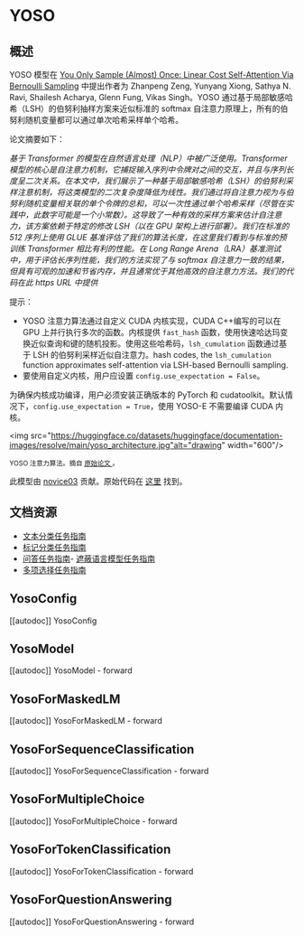 <!--版权所有 2022 年 HuggingFace 团队。保留所有权利。
根据 Apache 许可证第 2.0 版（“许可证”），您只能在符合以下条件的情况下使用此文件许可证。您可以在以下网址获取许可证副本
http://www.apache.org/licenses/LICENSE-2.0
除非适用法律要求或书面同意，根据许可证分发的软件是基于“按原样” BASIS，不提供任何形式的担保或条件，无论是明示还是暗示。请参阅许可证特定语言下权限和限制的具体规定。
⚠️请注意，此文件是 Markdown 格式的，但包含我们 doc-builder 的特定语法（类似于 MDX），在您的 Markdown 查看器中可能无法正确渲染。
-->
# YOSO

## 概述

YOSO 模型在 [You Only Sample (Almost) Once: Linear Cost Self-Attention Via Bernoulli Sampling](https://arxiv.org/abs/2111.09714) 中提出作者为 Zhanpeng Zeng, Yunyang Xiong, Sathya N. Ravi, Shailesh Acharya, Glenn Fung, Vikas Singh。YOSO 通过基于局部敏感哈希（LSH）的伯努利抽样方案来近似标准的 softmax 自注意力原理上，所有的伯努利随机变量都可以通过单次哈希采样单个哈希。

论文摘要如下：

*基于 Transformer 的模型在自然语言处理（NLP）中被广泛使用。Transformer 模型的核心是自注意力机制，它捕捉输入序列中令牌对之间的交互，并且与序列长度呈二次关系。在本文中，我们展示了一种基于局部敏感哈希（LSH）的伯努利采样注意机制，将这类模型的二次复杂度降低为线性。我们通过将自注意力视为与伯努利随机变量相关联的单个令牌的总和，可以一次性通过单个哈希采样（尽管在实践中，此数字可能是一个小常数）。这导致了一种有效的采样方案来估计自注意力，该方案依赖于特定的修改 LSH（以在 GPU 架构上进行部署）。我们在标准的 512 序列上使用 GLUE 基准评估了我们的算法长度，在这里我们看到与标准的预训练 Transformer 相比有利的性能。在 Long Range Arena（LRA）基准测试中，用于评估长序列性能，我们的方法实现了与 softmax 自注意力一致的结果，但具有可观的加速和节省内存，并且通常优于其他高效的自注意力方法。我们的代码在此 https URL 中提供*

提示：

- YOSO 注意力算法通过自定义 CUDA 内核实现，CUDA C++编写的可以在 GPU 上并行执行多次的函数。内核提供 `fast_hash` 函数，使用快速哈达玛变换近似查询和键的随机投影。使用这些哈希码，`lsh_cumulation` 函数通过基于 LSH 的伯努利采样近似自注意力。hash codes, the `lsh_cumulation` function approximates self-attention via LSH-based Bernoulli sampling.
- 要使用自定义内核，用户应设置 `config.use_expectation = False`。

为确保内核成功编译，用户必须安装正确版本的 PyTorch 和 cudatoolkit。默认情况下，`config.use_expectation = True`，使用 YOSO-E 不需要编译 CUDA 内核。

<img src="https://huggingface.co/datasets/huggingface/documentation-images/resolve/main/yoso_architecture.jpg"alt="drawing" width="600"/> 

<small> YOSO 注意力算法。摘自 <a href="https://arxiv.org/abs/2111.09714"> 原始论文 </a>。</small>

此模型由 [novice03](https://huggingface.co/novice03) 贡献。原始代码在 [这里](https://github.com/mlpen/YOSO) 找到。

## 文档资源

- [文本分类任务指南](../tasks/sequence_classification)
- [标记分类任务指南](../tasks/token_classification)
- [问答任务指南](../tasks/question_answering)- [遮蔽语言模型任务指南](../tasks/masked_language_modeling)
- [多项选择任务指南](../tasks/multiple_choice)

## YosoConfig

[[autodoc]] YosoConfig


## YosoModel

[[autodoc]] YosoModel
    - forward


## YosoForMaskedLM

[[autodoc]] YosoForMaskedLM
    - forward


## YosoForSequenceClassification

[[autodoc]] YosoForSequenceClassification
    - forward

## YosoForMultipleChoice

[[autodoc]] YosoForMultipleChoice
    - forward


## YosoForTokenClassification

[[autodoc]] YosoForTokenClassification
    - forward


## YosoForQuestionAnswering

[[autodoc]] YosoForQuestionAnswering
    - forward